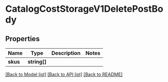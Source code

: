 # CatalogCostStorageV1DeletePostBody

## Properties
Name | Type | Description | Notes
------------ | ------------- | ------------- | -------------
**skus** | **string[]** |  | 

[[Back to Model list]](../README.md#documentation-for-models) [[Back to API list]](../README.md#documentation-for-api-endpoints) [[Back to README]](../README.md)


